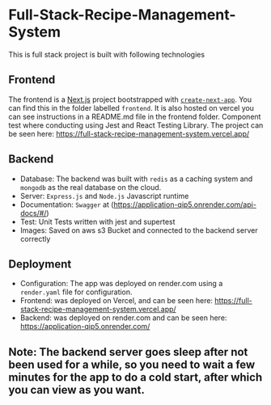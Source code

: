 # Full-Stack-Recipe-Management-System

This is full stack project is built with following technologies

## Frontend
The frontend is a [Next.js](https://nextjs.org/) project bootstrapped with [`create-next-app`](https://github.com/vercel/next.js/tree/canary/packages/create-next-app).
You can find this in the folder labelled `frontend`.
It is also hosted on vercel you can see instructions in a README.md file in the frontend folder.
Component test where conducting using Jest and React Testing Library.
The project can be seen here: https://full-stack-recipe-management-system.vercel.app/


## Backend
- Database: The backend was built with `redis` as a caching system and `mongodb` as the real database on the cloud.
- Server: `Express.js` and `Node.js` Javascript runtime
- Documentation: `Swagger` at (https://application-qip5.onrender.com/api-docs/#/)
- Test: Unit Tests written with jest and supertest
- Images: Saved on aws s3 Bucket and connected to the backend server correctly 

## Deployment 
- Configuration: The app was deployed on render.com using a `render.yaml` file for configuration.
- Frontend: was deployed on Vercel, and can be seen here: https://full-stack-recipe-management-system.vercel.app/
- Backend:  was deployed on render.com and can be seen here: https://application-qip5.onrender.com/

## Note: The backend server goes sleep after not been used for a while, so you need to wait a few minutes for the app to do a cold start, after which you can view as you want.